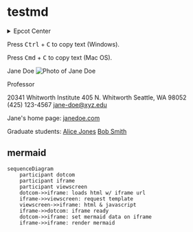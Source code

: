 # testmd

<details>
  <summary>Epcot Center</summary>
  <p>Epcot is a theme park at Walt Disney World Resort featuring exciting attractions, international pavilions, award-winning fireworks and seasonal special events.</p>
</details> 

<p>Press <kbd>Ctrl</kbd> + <kbd>C</kbd> to copy text (Windows).</p>

<p>Press <kbd>Cmd</kbd> + <kbd>C</kbd> to copy text (Mac OS).</p> 

<div itemscope itemtype="https://schema.org/Person">
<span itemprop="name">Jane Doe</span>
<img src="janedoe.jpg" itemprop="image" alt="Photo of Jane Doe"/>

<span itemprop="jobTitle">Professor</span>
<div itemprop="address" itemscope itemtype="https://schema.org/PostalAddress">
<span itemprop="streetAddress">
20341 Whitworth Institute
405 N. Whitworth
</span>
<span itemprop="addressLocality">Seattle</span>,
<span itemprop="addressRegion">WA</span>
<span itemprop="postalCode">98052</span>
</div>
<span itemprop="telephone">(425) 123-4567</span>
<a href="mailto:jane-doe@xyz.edu" itemprop="email">
jane-doe@xyz.edu</a>

Jane's home page:
<a href="http://www.janedoe.com" itemprop="url">janedoe.com</a>

Graduate students:
<a href="http://www.xyz.edu/students/alicejones.html" itemprop="colleague">
Alice Jones</a>
<a href="http://www.xyz.edu/students/bobsmith.html" itemprop="colleague">
Bob Smith</a>
</div>

## mermaid

```mermaid
sequenceDiagram
    participant dotcom
    participant iframe
    participant viewscreen
    dotcom->>iframe: loads html w/ iframe url
    iframe->>viewscreen: request template
    viewscreen->>iframe: html & javascript
    iframe->>dotcom: iframe ready
    dotcom->>iframe: set mermaid data on iframe
    iframe->>iframe: render mermaid
```
